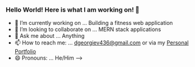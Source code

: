 ### Hello World! Here is what I am working on! 👋


- 🔭 I’m currently working on ... Building a fitness web application
- 👯 I’m looking to collaborate on ... MERN stack applications
- 💬 Ask me about ... Anything
- 📫 How to reach me: ... dgeorgiev436@gmail.com or via my [Personal Portfolio](https://react-personal-portfolio.herokuapp.com/)
- 😄 Pronouns: ... He/Him
-->
